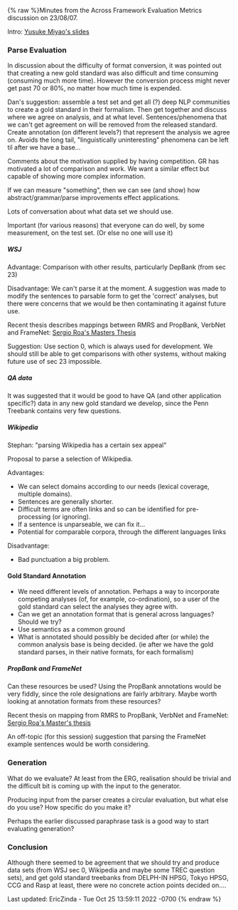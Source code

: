{% raw %}Minutes from the Across Framework Evaluation Metrics discussion on
23/08/07.

Intro: [Yusuke Miyao's
slides](http://www.coli.uni-saarland.de/~rdrid/delphinsummit/DELPH-INevaluation.ppt)

### Parse Evaluation

In discussion about the difficulty of format conversion, it was pointed
out that creating a new gold standard was also difficult and time
consuming (consuming much more time). However the conversion process
might never get past 70 or 80%, no matter how much time is expended.

Dan's suggestion: assemble a test set and get all (?) deep NLP
communities to create a gold standard in their formalism. Then get
together and discuss where we agree on analysis, and at what level.
Sentences/phenomena that we can't get agreement on will be removed from
the released standard. Create annotation (on different levels?) that
represent the analysis we agree on. Avoids the long tail,
"linguistically uninteresting" phenomena can be left til after we have a
base...

Comments about the motivation supplied by having competition. GR has
motivated a lot of comparison and work. We want a similar effect but
capable of showing more complex information.

If we can measure "something", then we can see (and show) how
abstract/grammar/parse improvements effect applications.

Lots of conversation about what data set we should use.

Important (for various reasons) that everyone can do well, by some
measurement, on the test set. (Or else no one will use it)

##### WSJ

Advantage: Comparison with other results, particularly DepBank (from sec
23)

Disadvantage: We can't parse it at the moment. A suggestion was made to
modify the sentences to parsable form to get the 'correct' analyses, but
there were concerns that we would be then contaminating it against
future use.

Recent thesis describes mappings between RMRS and PropBank, VerbNet and
FrameNet: [Sergio Roa's Masters
Thesis](http://www.informatik.uni-freiburg.de/~roa/thesis.pdf)

Suggestion: Use section 0, which is always used for development. We
should still be able to get comparisons with other systems, without
making future use of sec 23 impossible.

##### QA data

It was suggested that it would be good to have QA (and other application
specific?) data in any new gold standard we develop, since the Penn
Treebank contains very few questions.

##### Wikipedia

Stephan: "parsing Wikipedia has a certain sex appeal"

Proposal to parse a selection of Wikipedia.

Advantages:

- We can select domains according to our needs (lexical coverage,
multiple domains).
- Sentences are generally shorter.
- Difficult terms are often links and so can be identified for
pre-processing (or ignoring).
- If a sentence is unparseable, we can fix it...
- Potential for comparable corpora, through the different languages
links

Disadvantage:

- Bad punctuation a big problem.

#### Gold Standard Annotation

- We need different levels of annotation. Perhaps a way to incorporate
competing analyses (of, for example, co-ordination), so a user of
the gold standard can select the analyses they agree with.
- Can we get an annotation format that is general across languages?
Should we try?
- Use semantics as a common ground
- What is annotated should possibly be decided after (or while) the
common analysis base is being decided. (ie after we have the gold
standard parses, in their native formats, for each formalism)

##### PropBank and FrameNet

Can these resources be used? Using the PropBank annotations would be
very fiddly, since the role designations are fairly arbitrary. Maybe
worth looking at annotation formats from these resources?

Recent thesis on mapping from RMRS to PropBank, VerbNet and FrameNet:
[Sergio Roa's Master's
thesis](http://www.informatik.uni-freiburg.de/~roa/thesis.pdf)

An off-topic (for this session) suggestion that parsing the FrameNet
example sentences would be worth considering.

### Generation

What do we evaluate? At least from the ERG, realisation should be
trivial and the difficult bit is coming up with the input to the
generator.

Producing input from the parser creates a circular evaluation, but what
else do you use? How specific do you make it?

Perhaps the earlier discussed paraphrase task is a good way to start
evaluating generation?

### Conclusion

Although there seemed to be agreement that we should try and produce
data sets (from WSJ sec 0, Wikipedia and maybe some TREC question sets),
and get gold standard treebanks from DELPH-IN HPSG, Tokyo HPSG, CCG and
Rasp at least, there were no concrete action points decided on....

Last updated: EricZinda - Tue Oct 25 13:59:11 2022 -0700
{% endraw %}